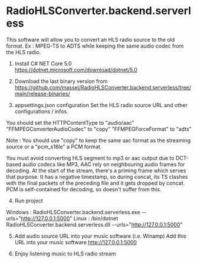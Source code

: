 # RadioHLSConverter.backend.serverless

This software will allow you to convert an HLS radio source to the old format.
Ex : MPEG-TS to ADTS while keeping the same audio codec from the HLS radio.

1. Install C# NET Core 5.0
https://dotnet.microsoft.com/download/dotnet/5.0

2. Download the last binary version from
https://github.com/massej/RadioHLSConverter.backend.serverless/tree/main/release-binaries/

3. appsettings.json configuration
Set the HLS radio source URL and other configurations / infos.

You should set the 
HTTPContentType to "audio/aac"
"FFMPEGConverterAudioCodec" to "copy"
"FFMPEGForceFormat" to "adts"

Note :
You should use "copy" to keep the same aac format as the streaming source or a "pcm_s16le" a PCM format.

You must avoid converting HLS segment to mp3 or aac output due to DCT-based audio codecs like MP3, AAC rely on neighbouring audio frames for decoding. At the start of the stream, there's a priming frame which serves that purpose. It has a negative timestamp, so during concat, its TS clashes with the final packets of the preceding file and it gets dropped by concat. PCM is self-contained for decoding, so doesn't suffer from this.

4. Run project 

Windows : RadioHLSConverter.backend.serverless.exe --urls="http://127.0.0.1:5000"
Linux : /bin/dotnet RadioHLSConverter.backend.serverless.dll --urls="http://127.0.0.1:5000"

5. Add audio source URL into your music software (i.e. Winamp)
Add this URL into your music software http://127.0.0.1:5000

6. Enjoy listening music to HLS radio stream

